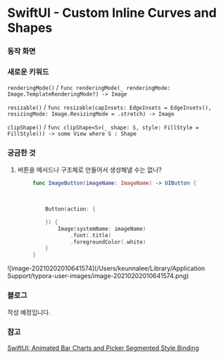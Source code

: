 # SwiftUI - Custom Inline Curves and Shapes


### 동작 화면



### 새로운 키워드

`renderingMode()` / `func renderingMode(_ renderingMode: Image.TemplateRenderingMode?) -> Image`

`resizable()` / `func resizable(capInsets: EdgeInsets = EdgeInsets(), resizingMode: Image.ResizingMode = .stretch) -> Image`

`clipShape()` / `func clipShape<S>(_ shape: S, style: FillStyle = FillStyle()) -> some View where S : Shape`

### 궁금한 것

1. 버튼을 메서드나 구조체로 만들어서 생성해낼 수는 없나?

```swift
        func ImageButton(imageName: ImageName) -> UIButton {
    
    
    
            Button(action: {
    
            }) {
                Image(systemName: imageName)
                    .font(.title)
                    .foregroundColor(.white)
            }
        }
```

![image-20210202010641574](/Users/keunnalee/Library/Application Support/typora-user-images/image-20210202010641574.png)



### 블로그

작성 예정입니다.



### 참고

[SwiftUI: Animated Bar Charts and Picker Segmented Style Binding](https://youtu.be/5lSJzzI2fj8)

